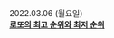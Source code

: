 2022.03.06 (월요일)  
<strong><u>[로또의 최고 순위와 최저 순위](https://programmers.co.kr/learn/courses/30/lessons/77484)</u></strong>
